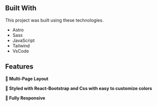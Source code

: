 ## Built With

This project was built using these technologies.

- Astro
- Sass
- JavaScript
- Tailwind
- VsCode

## Features

**📖 Multi-Page Layout**

**🎨 Styled with React-Bootstrap and Css with easy to customize colors**

**📱 Fully Responsive**
